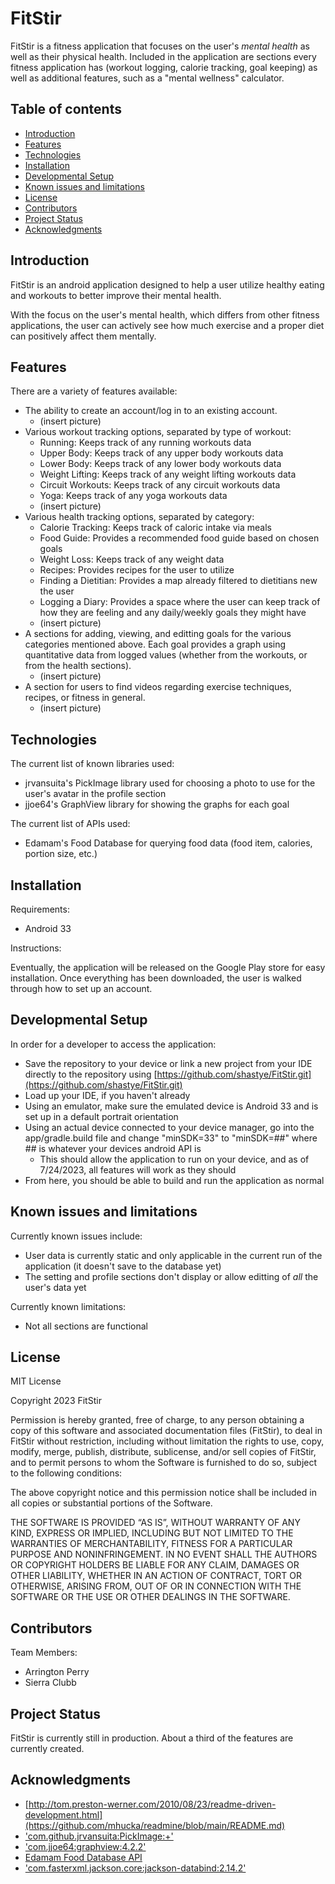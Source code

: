 FitStir
=================================================

FitStir is a fitness application that focuses on the user's *mental health* as well as their physical health. Included in the application are sections every fitness application has (workout logging, calorie tracking, goal keeping) as well as additional features, such as a "mental wellness" calculator.

Table of contents
-----------------

* [Introduction](#introduction)
* [Features](#features)
* [Technologies](#technologies)
* [Installation](#installation)
* [Developmental Setup](#developmental-setup)
* [Known issues and limitations](#known-issues-and-limitations)
* [License](#license)
* [Contributors](#contributors)
* [Project Status](#project-status)
* [Acknowledgments](#acknowledgments)


Introduction
------------

FitStir is an android application designed to help a user utilize healthy eating and workouts to better improve their mental health. 

With the focus on the user's mental health, which differs from other fitness applications, the user can actively see how much exercise and a proper diet can positively affect them mentally. 

Features
--------

There are a variety of features available:
* The ability to create an account/log in to an existing account.
  * (insert picture)
* Various workout tracking options, separated by type of workout:
  * Running: Keeps track of any running workouts data
  * Upper Body: Keeps track of any upper body workouts data
  * Lower Body: Keeps track of any lower body workouts data
  * Weight Lifting: Keeps track of any weight lifting workouts data
  * Circuit Workouts: Keeps track of any circuit workouts data
  * Yoga: Keeps track of any yoga workouts data
  * (insert picture)
* Various health tracking options, separated by category:
  * Calorie Tracking: Keeps track of caloric intake via meals
  * Food Guide: Provides a recommended food guide based on chosen goals
  * Weight Loss: Keeps track of any weight data
  * Recipes: Provides recipes for the user to utilize
  * Finding a Dietitian: Provides a map already filtered to dietitians new the user
  * Logging a Diary: Provides a space where the user can keep track of how they are feeling and any daily/weekly goals they might have
  * (insert picture)
* A sections for adding, viewing, and editting goals for the various categories mentioned above. Each goal provides a graph using quantitative data from logged values (whether from the workouts, or from the health sections).
  * (insert picture)
* A section for users to find videos regarding exercise techniques, recipes, or fitness in general.
  * (insert picture)

Technologies
------------

The current list of known libraries used:
* jrvansuita's PickImage library used for choosing a photo to use for the user's avatar in the profile section
* jjoe64's GraphView library for showing the graphs for each goal

The current list of APIs used:
* Edamam's Food Database for querying food data (food item, calories, portion size, etc.)
 
Installation
------------

Requirements:
* Android 33

Instructions: 

Eventually, the application will be released on the Google Play store for easy installation. 
Once everything has been downloaded, the user is walked through how to set up an account.

Developmental Setup
-------------------

In order for a developer to access the application:
* Save the repository to your device or link a new project from your IDE directly to the repository using [https://github.com/shastye/FitStir.git](https://github.com/shastye/FitStir.git)
* Load up your IDE, if you haven't already
* Using an emulator, make sure the emulated device is Android 33 and is set up in a default portrait orientation
* Using an actual device connected to your device manager, go into the app/gradle.build file and change "minSDK=33" to "minSDK=##" where ## is whatever your devices android API is
  * This should allow the application to run on your device, and as of 7/24/2023, all features will work as they should
* From here, you should be able to build and run the application as normal

Known issues and limitations
----------------------------

Currently known issues include:
* User data is currently static and only applicable in the current run of the application (it doesn't save to the database yet)
* The setting and profile sections don't display or allow editting of *all* the user's data yet

Currently known limitations:
* Not all sections are functional

License
-------

MIT License

Copyright  2023 FitStir

Permission is hereby granted, free of charge, to any person obtaining a copy of this software and associated documentation files (FitStir), to deal in FitStir without restriction, including without limitation the rights to use, copy, modify, merge, publish, distribute, sublicense, and/or sell copies of FitStir, and to permit persons to whom the Software is furnished to do so, subject to the following conditions:

The above copyright notice and this permission notice shall be included in all copies or substantial portions of the Software.

THE SOFTWARE IS PROVIDED “AS IS”, WITHOUT WARRANTY OF ANY KIND, EXPRESS OR IMPLIED, INCLUDING BUT NOT LIMITED TO THE WARRANTIES OF MERCHANTABILITY, FITNESS FOR A PARTICULAR PURPOSE AND NONINFRINGEMENT. IN NO EVENT SHALL THE AUTHORS OR COPYRIGHT HOLDERS BE LIABLE FOR ANY CLAIM, DAMAGES OR OTHER LIABILITY, WHETHER IN AN ACTION OF CONTRACT, TORT OR OTHERWISE, ARISING FROM, OUT OF OR IN CONNECTION WITH THE SOFTWARE OR THE USE OR OTHER DEALINGS IN THE SOFTWARE.


Contributors
------------

Team Members:
* Arrington Perry
* Sierra Clubb

Project Status
--------------

FitStir is currently still in production. About a third of the features are currently created.

Acknowledgments
---------------
* [http://tom.preston-werner.com/2010/08/23/readme-driven-development.html](https://github.com/mhucka/readmine/blob/main/README.md)
* ['com.github.jrvansuita:PickImage:+'](https://github.com/jrvansuita/PickImage)
* ['com.jjoe64:graphview:4.2.2'](https://github.com/jjoe64/GraphView/wiki#showcase-1)
* [Edamam Food Database API](https://developer.edamam.com/food-database-api-docs#/)
* ['com.fasterxml.jackson.core:jackson-databind:2.14.2'](https://central.sonatype.com/artifact/com.fasterxml.jackson.core/jackson-core/2.15.2)

